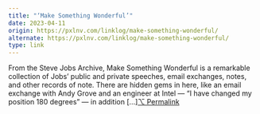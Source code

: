 ```yaml
---
title: "‘Make Something Wonderful’"
date: 2023-04-11
origin: https://pxlnv.com/linklog/make-something-wonderful/
alternate: https://pxlnv.com/linklog/make-something-wonderful/
type: link
---
```


From the Steve Jobs Archive, Make Something Wonderful is a remarkable collection of Jobs’ public and private speeches, email exchanges, notes, and other records of note. There are hidden gems in here, like an email exchange with Andy Grove and an engineer at Intel — “I have changed my position 180 degrees” — in addition […]<a rel="bookmark" href="https://pxlnv.com/linklog/make-something-wonderful/" title="Permanent link to '‘Make Something Wonderful’'">⌥ Permalink</a>